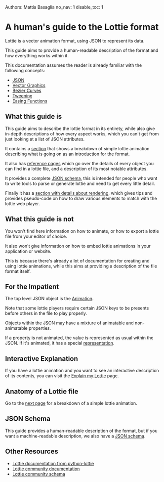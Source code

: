 Authors: Mattia Basaglia
no_nav: 1
disable_toc: 1

# A human's guide to the Lottie format

Lottie is a vector animation format, using JSON to represent its data.

This guide aims to provide a human-readable description of the format and how
everything works within it.

This documentation assumes the reader is already familiar with the following concepts:

* [JSON](https://en.wikipedia.org/wiki/JSON)
* [Vector Graphics](https://en.wikipedia.org/wiki/Vector_graphics)
* [Bezier Curves](https://en.wikipedia.org/wiki/B%C3%A9zier_curve)
* [Tweening](https://en.wikipedia.org/wiki/Inbetweening)
* [Easing Functions](https://www.febucci.com/2018/08/easing-functions/)

## What this guide is

This guide aims to describe the lottie format in its entirety, while also give
in-depth descriptions of how every aspect works, which you can't get from just
looking at a list of JSON attributes.

It contains a [section](breakdown/bouncy_ball.md) that shows a breakdown of
simple lottie animation describing what is going on as an introduction for the format.

It also has [reference pages](layers.md) which go over the details of every object
you can find in a lottie file, and a description of its most notable attributes.

It provides a complete [JSON schema](schema/lottie.schema.json), this is intended
for people who want to write tools to parse or generate lottie and need to get
every little detail.

Finally it has a [section with details about rendering](rendering.md),
which gives tips and provides pseudo-code on how to draw various elements to
match with the lottie web player.

## What this guide is not

You won't find here information on how to animate, or how to export a lottie
file from your editor of choice.

It also won't give information on how to embed lottie animations in your
application or website.

This is because there's already a lot of documentation for creating and using
lottie animations, while this aims at providing a description of the file format itself.

## For the Impatient

The top level JSON object is the [Animation](animation.md).

Note that some lottie players require certain JSON keys to be presents before others in the file
to play properly.

Objects within the JSON may have a mixture of animatable and non-animatable properties.

If a property is not animated, the value is represented as usual within the JSON.
If it's animated, it has a special [representation](concepts/#animated-property).

## Interactive Explanation

If you have a lottie animation and you want to see an interactive description
of its contents, you can visit the [Explain my Lottie](playground/explain.md) page.

## Anatomy of a Lottie file

Go to the [next page](breakdown/bouncy_ball.md) for a breakdown of a simple
lottie animation.

## JSON Schema

This guide provides a human-readable description of the format, but if you want
a machine-readable description, we also have a [JSON schema](schema/lottie.schema.json).


## Other Resources

* [Lottie documentation from python-lottie](https://mattbas.gitlab.io/python-lottie/group__Lottie.html#details)
* [Lottie community documentation](https://github.com/lottie-animation-community/docs)
* [Lottie community schema](https://github.com/lottie-animation-community/tests)
